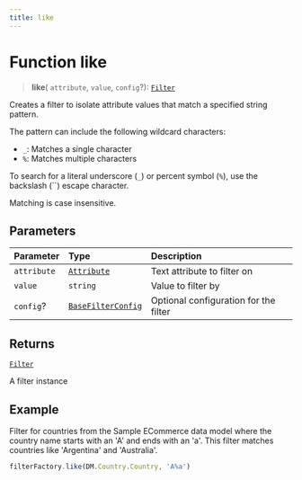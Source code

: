 ```yaml
---
title: like
---
```


# Function like

> **like**(
  `attribute`,
  `value`,
  `config`?): [`Filter`](../../../interfaces/interface.Filter.md)

Creates a filter to isolate attribute values that match a specified string pattern.

The pattern can include the following wildcard characters:

+ `_`: Matches a single character
+ `%`: Matches multiple characters

To search for a literal underscore (`_`) or percent symbol (`%`), use the backslash (``) escape
character.

Matching is case insensitive.

## Parameters

| Parameter | Type | Description |
| :------ | :------ | :------ |
| `attribute` | [`Attribute`](../../../interfaces/interface.Attribute.md) | Text attribute to filter on |
| `value` | `string` | Value to filter by |
| `config`? | [`BaseFilterConfig`](../../../interfaces/interface.BaseFilterConfig.md) | Optional configuration for the filter |

## Returns

[`Filter`](../../../interfaces/interface.Filter.md)

A filter instance

## Example

Filter for countries from the Sample ECommerce data model where the country name starts with an
'A' and ends with an 'a'. This filter matches countries like 'Argentina' and 'Australia'.
```ts
filterFactory.like(DM.Country.Country, 'A%a')
```
